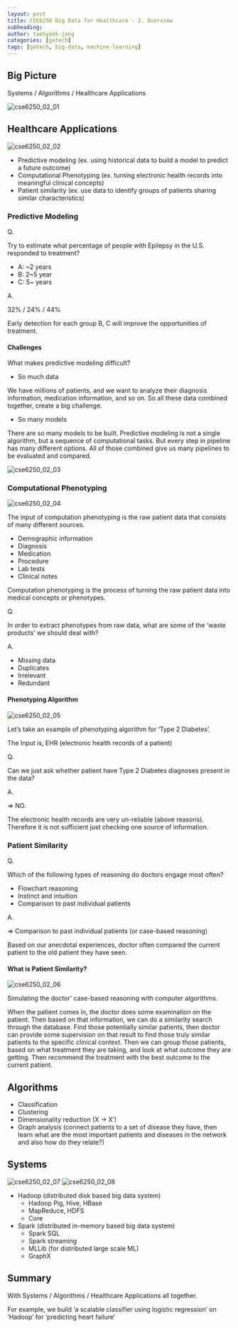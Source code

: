 ```yaml
---
layout: post
title: CSE6250 Big Data for Healthcare - 2. Overview
subheading: 
author: taehyeok-jang
categories: [gatech]
tags: [gatech, big-data, machine-learning]
---
```




## Big Picture 

Systems / Algorithms / Healthcare Applications 

![cse6250_02_01](https://github.com/taehyeok-jang/taehyeok-jang.github.io/assets/31732943/cddf8f6a-611a-4504-b8a8-e646294439b3)

## Healthcare Applications

![cse6250_02_02](https://github.com/taehyeok-jang/taehyeok-jang.github.io/assets/31732943/b5441494-98bf-4541-a9a7-9e780c8e56db)

- Predictive modeling (ex. using historical data to build a model to predict a future outcome) 
- Computational Phenotyping (ex. turning electronic health records into meaningful clinical concepts) 
- Patient similarity (ex. use data to identify groups of patients sharing similar characteristics) 



### Predictive Modeling 

Q.

Try to estimate what percentage of people with Epilepsy in the U.S. responded to treatment? 

- A: ~2 years 
- B: 2~5 year 
- C: 5~ years

A.

32% / 24% / 44% 

Early detection for each group B, C will improve the opportunities of treatment. 



#### Challenges 

What makes predictive modeling difficult? 

- So much data

We have millions of patients, and we want to analyze their diagnosis information, medication information, and so on. So all these data combined together, create a big challenge. 

- So many models 

There are so many models to be built. Predictive modeling is not a single algorithm, but a sequence of computational tasks. But every step in pipeline has many different options. All of those combined give us many pipelines to be evaluated and compared. 

![cse6250_02_03](https://github.com/taehyeok-jang/taehyeok-jang.github.io/assets/31732943/8568b415-6832-418e-b1d6-6242822df86f)



### Computational Phenotyping 

![cse6250_02_04](https://github.com/taehyeok-jang/taehyeok-jang.github.io/assets/31732943/dec6a355-794c-4e58-aa22-e46366dcc22f)

The input of computation phenotyping is the raw patient data that consists of many different sources.

- Demographic information 
- Diagnosis 
- Medication 
- Procedure 
- Lab tests 
- Clinical notes 

Computation phenotyping is the process of turning the raw patient data into medical concepts or phenotypes.



Q. 

In order to extract phenotypes from raw data, what are some of the ‘waste products’ we should deal with? 

A. 

- Missing data
- Duplicates
- Irrelevant
- Redundant



#### Phenotyping Algorithm

![cse6250_02_05](https://github.com/taehyeok-jang/taehyeok-jang.github.io/assets/31732943/c01f9875-9267-4905-a42f-c15fecc7d397)

Let’s take an example of phenotyping algorithm for ‘Type 2 Diabetes’. 

The Input is, EHR (electronic health records of a patient) 



Q. 

Can we just ask whether patient have Type 2 Diabetes diagnoses present in the data? 

A. 

=> NO. 

The electronic health records are very un-reliable (above reasons). Therefore it is not sufficient just checking one source of information. 





### Patient Similarity 

Q.

Which of the following types of reasoning do doctors engage most often?

- Flowchart reasoning 
- Instinct and intuition 
- Comparison to past individual patients 

A. 

=> Comparison to past individual patients (or case-based reasoning) 

Based on our anecdotal experiences, doctor often compared the current patient to the old patient they have seen. 



#### What is Patient Similarity? 

![cse6250_02_06](https://github.com/taehyeok-jang/taehyeok-jang.github.io/assets/31732943/2f2361b1-b32b-4d40-a666-c757f309d359)

Simulating the doctor’ case-based reasoning with computer algorithms. 



When the patient comes in, the doctor does some examination on the patient. Then based on that information, we can do a similarity search through the database. Find those potentially similar patients, then doctor can provide some supervision on that result to find those truly similar patients to the specific clinical context. Then we can group those patients, based on what treatment they are taking, and look at what outcome they are getting. Then recommend the treatment with the best outcome to the current patient. 



## Algorithms 

- Classification 
- Clustering 
- Dimensionality reduction (X -> X’)
- Graph analysis (connect patients to a set of disease they have, then learn what are the most important patients and diseases in the network and also how do they relate?)



## Systems 

![cse6250_02_07](https://github.com/taehyeok-jang/taehyeok-jang.github.io/assets/31732943/2999aea9-45b1-4b16-9b2d-fee7effe9478)
![cse6250_02_08](https://github.com/taehyeok-jang/taehyeok-jang.github.io/assets/31732943/fd8b4f0c-39b3-4695-a780-9d97118bb4bd)

- Hadoop (distributed disk based big data system)
  - Hadoop Pig, Hive, HBase
  - MapReduce, HDFS
  - Core 
- Spark (distributed in-memory based big data system) 
  - Spark SQL 
  - Spark streaming 
  - MLLib (for distributed large scale ML) 
  - GraphX



## Summary 

With Systems / Algorithms / Healthcare Applications all together.

For example, we build ‘a scalable classifier using logistic regression’ on ‘Hadoop’ for ‘predicting heart failure’ 
